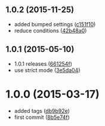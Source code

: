 <a name="1.0.2"></a>
## 1.0.2 (2015-11-25)


* added bumped settings ([c151f10](https://github.com/kikobeats/existential/commit/c151f10))
* reduce conditions ([42b48a0](https://github.com/kikobeats/existential/commit/42b48a0))



<a name="1.0.1"></a>
## 1.0.1 (2015-05-10)


* 1.0.1 releases ([661254f](https://github.com/kikobeats/existential/commit/661254f))
* use strict mode ([3e5da04](https://github.com/kikobeats/existential/commit/3e5da04))



<a name="1.0.0"></a>
# 1.0.0 (2015-03-17)


* added tags ([db9b92e](https://github.com/kikobeats/existential/commit/db9b92e))
* first commit ([8b5e74f](https://github.com/kikobeats/existential/commit/8b5e74f))




